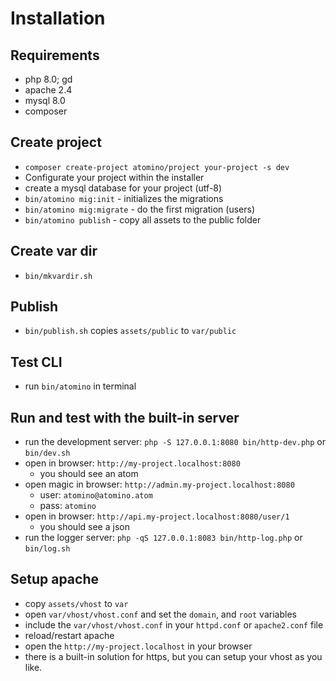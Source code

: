 # Installation

## Requirements

- php 8.0; gd
- apache 2.4
- mysql 8.0
- composer

## Create project

- `composer create-project atomino/project your-project -s dev`
- Configurate your project within the installer
- create a mysql database for your project (utf-8)
- `bin/atomino mig:init` - initializes the migrations
- `bin/atomino mig:migrate` - do the first migration (users)
- `bin/atomino publish` - copy all assets to the public folder

## Create var dir

- `bin/mkvardir.sh`

## Publish

- `bin/publish.sh` copies `assets/public` to `var/public`

## Test CLI

- run `bin/atomino` in terminal

## Run and test with the built-in server

- run the development server:
  `php -S 127.0.0.1:8080 bin/http-dev.php` or `bin/dev.sh`
- open in browser: `http://my-project.localhost:8080`
  - you should see an atom
- open magic in browser: `http://admin.my-project.localhost:8080`  
  - user: `atomino@atomino.atom`
  - pass: `atomino`
- open in browser: `http://api.my-project.localhost:8080/user/1`
  - you should see a json
- run the logger server: `php -qS 127.0.0.1:8083 bin/http-log.php` or `bin/log.sh`

## Setup apache
- copy `assets/vhost` to `var`
- open `var/vhost/vhost.conf` and set the `domain`, and `root` variables
- include the `var/vhost/vhost.conf` in your `httpd.conf` or `apache2.conf` file
- reload/restart apache
- open the `http://my-project.localhost` in your browser
- there is a built-in solution for https, but you can setup your vhost as you like.
